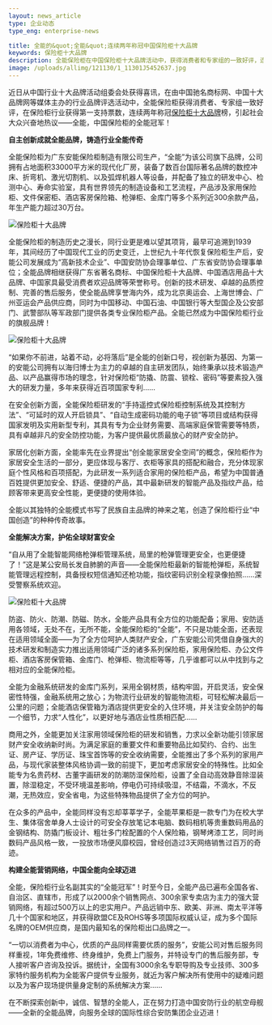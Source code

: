 ```yaml
---
layout: news_article
type: 企业动态
type_eng: enterprise-news

title: 全能的&quot;全能&quot;连续两年称冠中国保险柜十大品牌
keywords: 保险柜十大品牌
description: 全能保险柜在中国保险柜十大品牌活动中，获得消费者和专家组的一致好评，连续两年称冠保险柜十大品牌之首，全能成为中国保险柜行业的全能冠军。
image: /uploads/allimg/121130/1_11301J5452637.jpg
---
```

近日从中国行业十大品牌活动组委会处获得喜讯，在由中国驰名商标网、中国十大品牌网等媒体主办的行业品牌评选活动中，全能保险柜获得消费者、专家组一致好评，在保险柜行业获得第一支持票数，连续两年称冠[保险柜十大品牌](http://www.qnnsafe.com/)榜，引起社会大众兴奋地热议——全能，中国保险柜的全能冠军！

**自主创新成就全能品牌，铸造行业全能传奇**

全能保险柜为广东安能保险柜制造有限公司生产，“全能”为该公司旗下品牌，公司拥有占地面积33000平方米的现代化厂房，装备了数百台国际著名品牌的数控冲床、折弯机、激光切割机、以及弧焊机器人等设备，并配备了独立的研发中心、检测中心、寿命实验室，具有世界领先的制造设备和工艺流程，产品涉及家用保险柜、文件保密柜、酒店客房保险箱、枪弹柜、金库门等多个系列近300余款产品，年生产能力超过30万台。

![保险柜十大品牌](http://www.qnnsafe.com/image-news/id026601.jpg)

全能保险柜的制造历史之漫长，同行业更是难以望其项背，最早可追溯到1939年，其间经历了中国现代工业的历史变迁，上世纪九十年代恢复保险柜生产后，安能公司发展成为“高新技术企业”、中国安防协会理事单位、广东省安防协会理事单位；全能品牌相继获得广东省著名商标、中国保险柜十大品牌、中国酒店用品十大品牌、中国家具最受消费者欢迎品牌等荣誉称号。创新的技术研发、卓越的品质控制、完善的售后服务，使全能品牌享誉海内外，成为北京奥运会、上海世博会、广州亚运会产品供应商，同时为中国移动、中国石油、中国银行等大型国企及公安部门、武警部队等军政部门提供各类专业保险柜产品。全能已然成为中国保险柜行业的旗舰品牌！

![保险柜十大品牌](http://www.qnnsafe.com/image-news/id026602.jpg)

“如果你不前进，站着不动，必将落后”是全能的创新口号，视创新为基因、为第一的安能公司拥有以海归博士为主力的卓越的自主研发团队，始终秉承以技术锻造产品、以产品赢得市场的理念，针对保险柜“防撬、防震、锁栓、密码”等要素投入强大的研发力量，多年来获得近百项国家专利……

在安全创新方面，全能保险柜研发的“手持遥控式保险柜控制系统及其控制方法”、“可延时的双人开启锁具”、“自动生成密码功能的电子锁”等项目或结构获得国家发明及实用新型专利，其具有专为企业财务需要、高端家庭保管需要等特质，具有卓越非凡的安全防控功能，为客户提供最优质最放心的财产安全防护。

家居化创新方面，全能率先在业界提出“创全能家居安全空间”的概念，保险柜作为家居安全生活的一部分，更应体现与客厅、衣柜等家具的搭配和融合，充分体现家庭个性风格和百项搭配，为此研发一系列适合家用的保险柜产品，希望为中国普通百姓提供更加安全、舒适、便捷的产品，其中最新研发的智能产品及指纹产品，给顾客带来更高安全性能，更便捷的使用体验。

全能以其独特的全能模式书写了民族自主品牌的神来之笔，创造了保险柜行业“中国创造”的种种传奇故事。

**全能解决方案，护佑全球财富安全**

“自从用了全能智能网络枪弹柜管理系统，局里的枪弹管理更安全，也更便捷了！”这是某公安局长发自肺腑的声音——全能保险柜最新的智能枪弹柜，系统智能管理远程控制，具备授权短信通知还枪功能，指纹密码识别全程录像拍照……深受警察系统欢迎。

![保险柜十大品牌](http://www.qnnsafe.com/image-news/id026603.jpg)

防盗、防火、防潮、防磁、防水，全能产品具有全方位的功能配备；家用、安防适用各领域，无处不在，无所不能，全能保险柜的“全能”，不只是功能全面，还表现在适用领域全面——为了全方位呵护人类财产安全，广东安能公司凭借自身强大的技术研发和制造实力推出适用领域广泛的诸多系列保险柜，家用保险柜、办公文件柜、酒店客房保管箱、金库门、枪弹柜、物流柜等等，几乎谁都可以从中找到与之相对应的全能保险柜。

全能为金融系统研发的金库门系列，采用全钢材质，结构牢固，开启灵活，安全保密性特强，金融系统用之放心；为物流行业研发的智能物流柜，可轻松解决最后一公里的问题；全能酒店保管箱为酒店提供更安全的入住环境，并关注安全防护的每一个细节，力求“人性化”，以更好地与酒店业性质相匹配……

商用之外，全能更加关注家用领域保险柜的研发和销售，力求以全新功能引领家居财产安全收纳新时尚。为满足家庭的重要文件和重要物品比如契约、合约、出生证、房产证、学历证、珠宝首饰等的安全收纳需要，全能推出了多个系列的家用产品，与现代家装整体风格协调一致的前提下，更加考虑家居安全的特殊性。比如全能专为名贵药材、古董字画研发的防潮防湿保险柜，设置了全自动高效静音除湿装置，除湿稳定，不受环境温差影响，停电仍可持续吸湿，不结霜，不滴水，不反潮，无热效应，安全省电，为这些特殊物品提供了全方位的呵护。

在众多的产品中，全能同样没有忘却莘莘学子，全能苹果柜是一款专门为在校大学生、集体宿舍单身人士设计的可安全存放笔记本电脑、数码相机等贵重数码用品的金钢结构、防撬门板设计、粗壮多门栓配置的个人保险箱，钢琴烤漆工艺，同时尚数码产品风格一致，一投放市场便风靡校园，曾经创造过3天网络销售过百万的奇迹。

**构建全能营销网络，中国全能向全球迈进**

全能，保险柜行业名副其实的“全能冠军”！时至今日，全能产品已遍布全国各省、自治区、直辖市，形成了以2000余个销售网点、300余家专卖店为主力的强大营销网络，有超过500万以上的忠实用户。产品远销中东、欧美、非洲、南太平洋等几十个国家和地区，并获得欧盟CE及ROHS等多项国际权威认证，成为多个国际名牌的OEM供应商，是国内最知名的保险柜出口品牌之一。

“一切以消费者为中心，优质的产品同样需要优质的服务”，安能公司对售后服务同样重视，1年免费维修、终身维护，免费上门服务，并特设专门的售后服务部，专人接听客户咨询及投诉。据统计，全国有3000余名专职导购及专业技师、300多家特约服务机构为全能客户提供专业服务，就近为客户解决所有使用中的疑难问题以及为客户现场提供量身定制的系统解决方案……

在不断探索创新中，诚信、智慧的全能人，正在努力打造中国安防行业的航空母舰——全新的全能品牌，向服务全球的国际性综合安防集团企业迈进！
